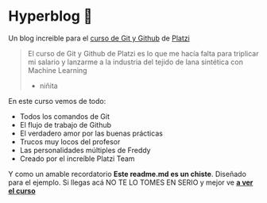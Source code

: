 # Hyperblog 💚
Un blog increible para el  [curso de Git y Github](https://platzi.com/cursos/git-github/ "curso de Git y Github") de [Platzi](https://platzi.com/ "Platzi") 
>El curso de Git y Github de Platzi es lo que me hacía falta para triplicar mi salario y lanzarme a la industria del tejido de lana sintética con Machine Learning
> - niñita

En este curso vemos de todo:
* Todos los comandos de Git
* El flujo de trabajo de Github
* El verdadero amor por las buenas prácticas
* Trucos muy locos del profesor
* Las personalidades múltiples de Freddy
* Creado por el increíble Platzi Team

Y como un amable recordatorio **Este readme.md es un chiste**. Diseñado para el ejemplo. Si llegas acá NO TE LO TOMES EN SERIO y mejor ve [**a ver el curso**](https://platzi.com/cursos/git-github/ "a ver el curso")
